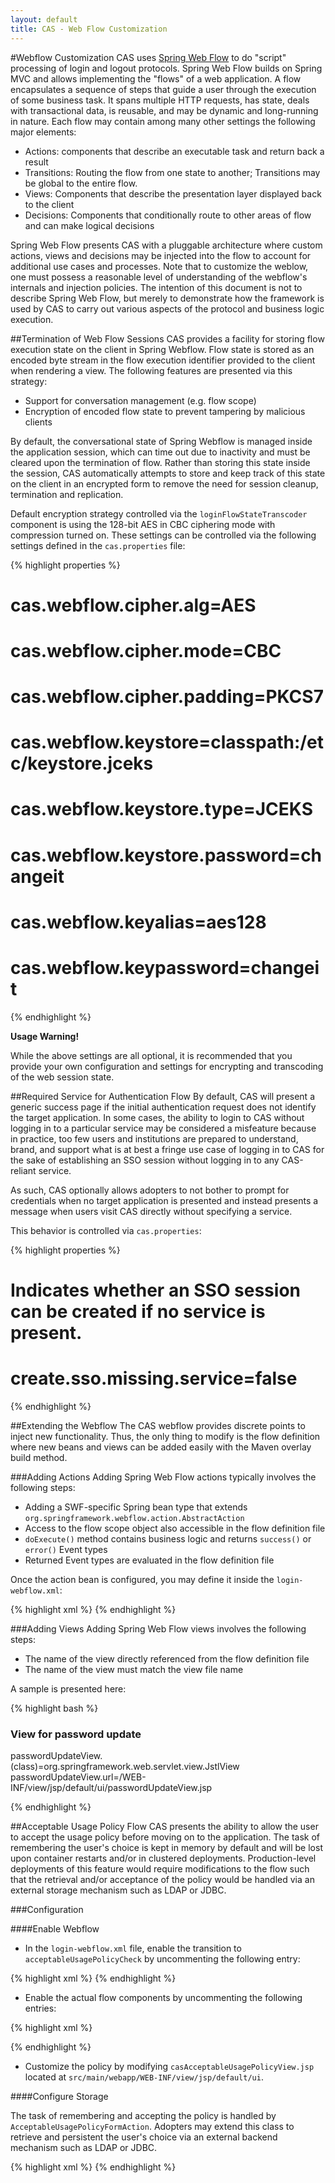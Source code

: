 ```yaml
---
layout: default
title: CAS - Web Flow Customization
---
```



#Webflow Customization
CAS uses [Spring Web Flow](projects.spring.io/spring-webflow) to do "script" processing of login and logout protocols. Spring Web Flow builds on Spring MVC and allows implementing the "flows" of a web application. A flow encapsulates a sequence of steps that guide a user through the execution of some business task. It spans multiple HTTP requests, has state, deals with transactional data, is reusable, and may be dynamic and long-running in nature. Each flow may contain among many other settings the following major elements:

- Actions: components that describe an executable task and return back a result
- Transitions: Routing the flow from one state to another; Transitions may be global to the entire flow.
- Views: Components that describe the presentation layer displayed back to the client
- Decisions: Components that conditionally route to other areas of flow and can make logical decisions

Spring Web Flow presents CAS with a pluggable architecture where custom actions, views and decisions may be injected into the flow to account for additional use cases and processes. Note that to customize the weblow, one must possess a reasonable level of understanding of the webflow's internals and injection policies. The intention of this document is not to describe Spring Web Flow, but merely to demonstrate how the framework is used by CAS to carry out various aspects of the protocol and business logic execution.

##Termination of Web Flow Sessions
CAS provides a facility for storing flow execution state on the client in Spring Webflow. Flow state is stored as an encoded byte stream in the flow execution identifier provided to the client when rendering a view. The following features are presented via this strategy:

- Support for conversation management (e.g. flow scope)
- Encryption of encoded flow state to prevent tampering by malicious clients

By default, the conversational state of Spring Webflow is managed inside the application session, which can time out due to inactivity and must be cleared upon the termination of flow. Rather than storing this state inside the session, CAS automatically attempts to store and keep track of this state on the client in an encrypted form to remove the need for session cleanup, termination and replication.

Default encryption strategy controlled via the `loginFlowStateTranscoder` component is using the 128-bit AES in CBC ciphering mode with compression turned on. These settings can be controlled via the following settings defined in the `cas.properties` file:

{% highlight properties %}
# cas.webflow.cipher.alg=AES
# cas.webflow.cipher.mode=CBC
# cas.webflow.cipher.padding=PKCS7
# cas.webflow.keystore=classpath:/etc/keystore.jceks
# cas.webflow.keystore.type=JCEKS
# cas.webflow.keystore.password=changeit
# cas.webflow.keyalias=aes128
# cas.webflow.keypassword=changeit
{% endhighlight %}

<div class="alert alert-warning"><strong>Usage Warning!</strong><p>
While the above settings are all optional, it is recommended that you provide your own configuration and settings for encrypting and transcoding of the web session state.</p></div>

##Required Service for Authentication Flow
By default, CAS will present a generic success page if the initial authentication request does not identify
the target application. In some cases, the ability to login to CAS without logging
in to a particular service may be considered a misfeature because in practice, too few users and institutions
are prepared to understand, brand, and support what is at best a fringe use case of logging in to CAS for the
sake of establishing an SSO session without logging in to any CAS-reliant service.

As such, CAS optionally allows adopters to not bother to prompt for credentials when no target application is presented
and instead presents a message when users visit CAS directly without specifying a service.

This behavior is controlled via `cas.properties`:

{% highlight properties %}
# Indicates whether an SSO session can be created if no service is present.
# create.sso.missing.service=false
{% endhighlight %}

##Extending the Webflow
The CAS webflow provides discrete points to inject new functionality. Thus, the only thing to modify is the flow definition where new beans and views can be added easily with the Maven overlay build method.


###Adding Actions
Adding Spring Web Flow actions typically involves the following steps:

- Adding a SWF-specific Spring bean type that extends `org.springframework.webflow.action.AbstractAction`
- Access to the flow scope object also accessible in the flow definition file
- `doExecute()` method contains business logic and returns `success()` or `error()` Event types
- Returned Event types are evaluated in the flow definition file

Once the action bean is configured, you may define it inside the `login-webflow.xml`:

{% highlight xml %}
<action-state id="actionStateId">
    <action bean="customActionBeanId" />
    <transition on="success" to="doThis" />
    <transition on="error" to="doThat" />
</action-state>
{% endhighlight %}


###Adding Views
Adding Spring Web Flow views involves the following steps:

- The name of the view directly referenced from the flow definition file
- The name of the view must match the view file name

A sample is presented here:

{% highlight bash %}
### View for password update
passwordUpdateView.(class)=org.springframework.web.servlet.view.JstlView
passwordUpdateView.url=/WEB-INF/view/jsp/default/ui/passwordUpdateView.jsp

{% endhighlight %}

##Acceptable Usage Policy Flow
CAS presents the ability to allow the user to accept the usage policy before moving on to the application. The task of remembering the user's choice is kept in memory by default and will be lost upon container restarts and/or in clustered deployments. Production-level deployments of this feature would require modifications to the flow such that the retrieval and/or acceptance of the policy would be handled via an external storage mechanism such as LDAP or JDBC.  

###Configuration

####Enable Webflow

- In the `login-webflow.xml` file, enable the transition to `acceptableUsagePolicyCheck` by uncommenting the following entry:

{% highlight xml %}
<transition on="success" to="acceptableUsagePolicyCheck" />
{% endhighlight %}

- Enable the actual flow components by uncommenting the following entries:

{% highlight xml %}
<!-- Enable AUP flow
<action-state id="acceptableUsagePolicyCheck">
    <evaluate expression="acceptableUsagePolicyFormAction.verify(flowRequestContext, flowScope.credential, messageContext)" />
    <transition on="success" to="sendTicketGrantingTicket" />
    <transition to="acceptableUsagePolicyView" />
</action-state>
...

-->
{% endhighlight %}

- Customize the policy by modifying `casAcceptableUsagePolicyView.jsp` located at `src/main/webapp/WEB-INF/view/jsp/default/ui`.

####Configure Storage

The task of remembering and accepting the policy is handled by `AcceptableUsagePolicyFormAction`. Adopters may extend this class to retrieve and persistent the user's choice via an external backend mechanism such as LDAP or JDBC.

{% highlight xml %}
<bean id="acceptableUsagePolicyFormAction"
      class="org.jasig.cas.web.flow.AcceptableUsagePolicyFormAction"/>
{% endhighlight %}
